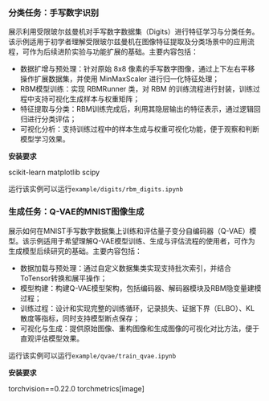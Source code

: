 ### 分类任务：手写数字识别
展示利用受限玻尔兹曼机对手写数字数据集（Digits）进行特征学习与分类任务。该示例适用于初学者理解受限玻尔兹曼机在图像特征提取及分类场景中的应用流程，可作为后续进阶实验与功能扩展的基础。主要内容包括：
- 数据扩增与预处理：针对原始 8x8 像素的手写数字图像，通过上下左右平移操作扩展数据集，并使用 MinMaxScaler 进行归一化特征处理；
- RBM模型训练：实现 RBMRunner 类，对 RBM 的训练流程进行封装，训练过程中支持可视化生成样本与权重矩阵；
- 特征提取与分类：RBM训练完成后，利用其隐层输出的特征表示，通过逻辑回归进行分类评估；
- 可视化分析：支持训练过程中的样本生成与权重可视化功能，便于观察和判断模型学习效果。

**安装要求**

scikit-learn
matplotlib
scipy

运行该实例可以运行`example/digits/rbm_digits.ipynb`

### 生成任务：Q-VAE的MNIST图像生成
展示如何在MNIST手写数字数据集上训练和评估量子变分自编码器（Q-VAE）模型。该示例适用于希望理解Q-VAE模型训练、生成与评估流程的使用者，可作为生成模型后续研究的基础。主要内容包括：
- 数据加载与预处理：通过自定义数据集类实现支持批次索引，并结合ToTensor转换和展平操作；
- 模型构建：构建Q-VAE模型架构，包括编码器、解码器模块及RBM隐变量建模过程；
- 训练过程：设计和实现完整的训练循环，记录损失、证据下界（ELBO）、KL散度等指标，同时支持模型断点保存；
- 可视化与生成：提供原始图像、重构图像和生成图像的可视化对比方法，便于直观评估模型效果。

运行该实例可以运行`example/qvae/train_qvae.ipynb`

**安装要求**


torchvision==0.22.0
torchmetrics[image]